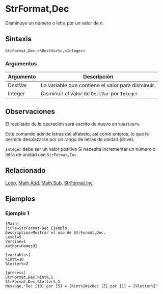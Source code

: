 # StrFormat,Dec

Disminuye un número o letra por un valor de *n*.

## Sintaxis

```pebakery
StrFormat,Dec,<%DestVar%>,<Integer>
```

### Argumentos

| Argumento | Descripción |
| --- | --- |
| DestVar | La variable que contiene el valor para disminuir. |
| Integer | Disminuir el valor de `DestVar` por `Integer`. |

## Observaciones

El resultado de la operación será escrito de nuevo en `%DestVar%`.

Este comando admite letras del alfabeto, así como enteros, lo que le permite desplazarse por un rango de letras de unidad (drive).

`Integer` debe ser un valor positivo Si necesita incrementar un número o letra de unidad use `StrFormat,Inc`.

## Relacionado

[Loop](../Branch/Loop.md), [Math,Add](../Math/Add.md), [Math,Sub](../Math/Sub.md), [StrFormat,Inc](./Inc.md)

## Ejemplos

### Ejemplo 1

```pebakery
[Main]
Title=StrFormat-Dec Ejemplo
Description=Mostrar el uso de StrFormat,Dec.
Level=5
Version=1
Author=Homes32

[variables]
%int%=10
%letter%=Z

[process]
StrFormat,Dec,%int%,5
StrFormat,Dec,%letter%,1
Message,"Dec [10] por [5] = [%int%]#$xDec [Z] por [1] = [%letter%]"
```

